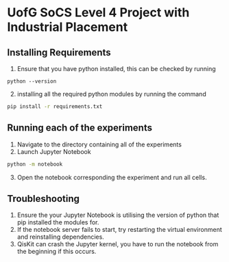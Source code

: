 # UofG SoCS Level 4 Project with Industrial Placement

## Installing Requirements

1. Ensure that you have python installed, this can be checked by running
```
python --version
```
2.  installing all the required python modules by running the command

```bash
pip install -r requirements.txt
```

## Running each of the experiments

1.  Navigate to the directory containing all of the experiments
2. Launch Jupyter Notebook
```bash
python -m notebook
```
3. Open the notebook corresponding the experiment and run all cells. 


## Troubleshooting

1. Ensure the your Jupyter Notebook is utilising the version of python that pip installed the modules for. 
2. If the notebook server fails to start, try restarting the virtual environment and reinstalling dependencies.
3. QisKit can crash the Jupyter kernel, you have to run the notebook from the beginning if this occurs. 